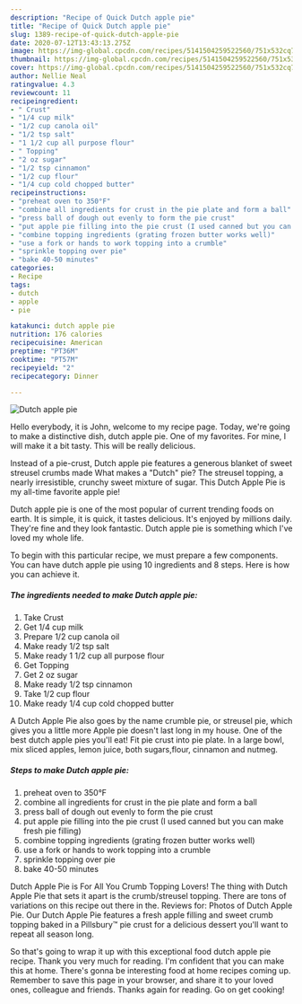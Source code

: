```yaml
---
description: "Recipe of Quick Dutch apple pie"
title: "Recipe of Quick Dutch apple pie"
slug: 1389-recipe-of-quick-dutch-apple-pie
date: 2020-07-12T13:43:13.275Z
image: https://img-global.cpcdn.com/recipes/5141504259522560/751x532cq70/dutch-apple-pie-recipe-main-photo.jpg
thumbnail: https://img-global.cpcdn.com/recipes/5141504259522560/751x532cq70/dutch-apple-pie-recipe-main-photo.jpg
cover: https://img-global.cpcdn.com/recipes/5141504259522560/751x532cq70/dutch-apple-pie-recipe-main-photo.jpg
author: Nellie Neal
ratingvalue: 4.3
reviewcount: 11
recipeingredient:
- " Crust"
- "1/4 cup milk"
- "1/2 cup canola oil"
- "1/2 tsp salt"
- "1 1/2 cup all purpose flour"
- " Topping"
- "2 oz sugar"
- "1/2 tsp cinnamon"
- "1/2 cup flour"
- "1/4 cup cold chopped butter"
recipeinstructions:
- "preheat oven to 350°F"
- "combine all ingredients for crust in the pie plate and form a ball"
- "press ball of dough out evenly to form the pie crust"
- "put apple pie filling into the pie crust (I used canned but you can make fresh pie filling)"
- "combine topping ingredients (grating frozen butter works well)"
- "use a fork or hands to work topping into a crumble"
- "sprinkle topping over pie"
- "bake 40-50 minutes"
categories:
- Recipe
tags:
- dutch
- apple
- pie

katakunci: dutch apple pie 
nutrition: 176 calories
recipecuisine: American
preptime: "PT36M"
cooktime: "PT57M"
recipeyield: "2"
recipecategory: Dinner

---
```



![Dutch apple pie](https://img-global.cpcdn.com/recipes/5141504259522560/751x532cq70/dutch-apple-pie-recipe-main-photo.jpg)

Hello everybody, it is John, welcome to my recipe page. Today, we're going to make a distinctive dish, dutch apple pie. One of my favorites. For mine, I will make it a bit tasty. This will be really delicious.

Instead of a pie-crust, Dutch apple pie features a generous blanket of sweet streusel crumbs made What makes a &#34;Dutch&#34; pie? The streusel topping, a nearly irresistible, crunchy sweet mixture of sugar. This Dutch Apple Pie is my all-time favorite apple pie!

Dutch apple pie is one of the most popular of current trending foods on earth. It is simple, it is quick, it tastes delicious. It's enjoyed by millions daily. They're fine and they look fantastic. Dutch apple pie is something which I've loved my whole life.


To begin with this particular recipe, we must prepare a few components. You can have dutch apple pie using 10 ingredients and 8 steps. Here is how you can achieve it.

<!--inarticleads1-->

##### The ingredients needed to make Dutch apple pie:

1. Take  Crust
1. Get 1/4 cup milk
1. Prepare 1/2 cup canola oil
1. Make ready 1/2 tsp salt
1. Make ready 1 1/2 cup all purpose flour
1. Get  Topping
1. Get 2 oz sugar
1. Make ready 1/2 tsp cinnamon
1. Take 1/2 cup flour
1. Make ready 1/4 cup cold chopped butter


A Dutch Apple Pie also goes by the name crumble pie, or streusel pie, which gives you a little more Apple pie doesn&#39;t last long in my house. One of the best dutch apple pies you&#39;ll eat! Fit pie crust into pie plate. In a large bowl, mix sliced apples, lemon juice, both sugars,flour, cinnamon and nutmeg. 

<!--inarticleads2-->

##### Steps to make Dutch apple pie:

1. preheat oven to 350°F
1. combine all ingredients for crust in the pie plate and form a ball
1. press ball of dough out evenly to form the pie crust
1. put apple pie filling into the pie crust (I used canned but you can make fresh pie filling)
1. combine topping ingredients (grating frozen butter works well)
1. use a fork or hands to work topping into a crumble
1. sprinkle topping over pie
1. bake 40-50 minutes


Dutch Apple Pie is For All You Crumb Topping Lovers! The thing with Dutch Apple Pie that sets it apart is the crumb/streusel topping. There are tons of variations on this recipe out there in the. Reviews for: Photos of Dutch Apple Pie. Our Dutch Apple Pie features a fresh apple filling and sweet crumb topping baked in a Pillsbury™ pie crust for a delicious dessert you&#39;ll want to repeat all season long. 

So that's going to wrap it up with this exceptional food dutch apple pie recipe. Thank you very much for reading. I'm confident that you can make this at home. There's gonna be interesting food at home recipes coming up. Remember to save this page in your browser, and share it to your loved ones, colleague and friends. Thanks again for reading. Go on get cooking!
